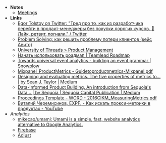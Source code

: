 - **Notes**
	- [Meetings](Meetings.md)
- **Links**
	- [Egor Tolstoy on Twitter: "Тред про то, как из разработчика перейти в продакт-менеджеры без покупки дорогих курсов. 🧵Лайк, ретвит, погнали." / Twitter](https://mobile.twitter.com/igrekde/status/1432721716480970758)
	- [Problem Solving: как решить проблему потери клиентов (кейс Авито)](https://skillsetter.io/blog/how-to-problem-solving)
	- [University of Threads > Product Management](https://universityofthreads.com)
	- [Начать использовать роадмап | Teamlead Roadmap](https://tlroadmap.io/guide.html#%D0%B4%D0%BB%D1%8F-%D1%81%D0%BE%D1%81%D1%82%D0%B0%D0%B2%D0%BB%D0%B5%D0%BD%D0%B8%D1%8F-%D0%BF%D0%BB%D0%B0%D0%BD%D0%B0-%D1%80%D0%B0%D0%B7%D0%B2%D0%B8%D1%82%D0%B8%D1%8F)
	- [Towards universal event analytics - building an event grammar | Snowplow](https://snowplowanalytics.com/blog/2013/08/12/towards-universal-event-analytics-building-an-event-grammar/)
	- [Mixpanel_ProductMetrics - Guidetoproductmetrics-Mixpanel.pdf](https://discover.mixpanel.com/rs/461-OYV-624/images/Guidetoproductmetrics-Mixpanel.pdf)
	- [Designing and evaluating metrics. The five properties of metrics to… | by Sean J. Taylor | Medium](https://medium.com/@seanjtaylor/designing-and-evaluating-metrics-5902ad6873bf)
	- [Data-Informed Product Building. An introduction from Sequoia's Data… | by Sequoia | Sequoia Capital Publication | Medium](https://medium.com/sequoia-capital/data-informed-product-building-1e509a5c4112)
	- [Proceedings Template - WORD - 2016CIKM_MeasuringMetrics.pdf](https://exp-platform.com/Documents/2016CIKM_MeasuringMetrics.pdf)
	- [Виталий Черемисинов, EXPF, - Как искать прокси-метрики в продуктах - YouTube](https://www.youtube.com/watch?v=fSRKOr3L6AI)
- *Analytics*
	- [mikecao/umami: Umami is a simple, fast, website analytics alternative to Google Analytics.](https://github.com/mikecao/umami)
	- [Firebase](https://firebase.google.com/)
	- [Adjust](https://www.adjust.com/)


